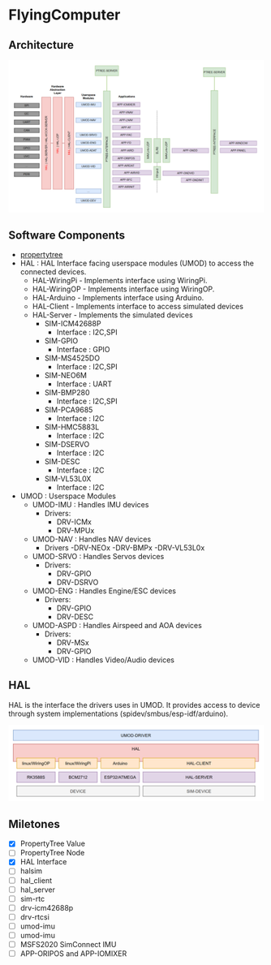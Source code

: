 # FlyingComputer

## Architecture
<img src="https://raw.githubusercontent.com/therooftopprinz/FlyingComputer/master/Architecture/swcomponents.png" alt="Architecture" width="1080"/>

## Software Components
- [propertytree](https://github.com/therooftopprinz/propertytree/)
- HAL : HAL Interface facing userspace modules (UMOD) to access the connected devices.
  - HAL-WiringPi - Implements interface using WiringPi.
  - HAL-WiringOP - Implements interface using WiringOP.
  - HAL-Arduino - Implements interface using Arduino.
  - HAL-Client - Implements interface to access simulated devices
  - HAL-Server - Implements the simulated devices
    - SIM-ICM42688P
      - Interface : I2C,SPI
    - SIM-GPIO
      - Interface : GPIO
    - SIM-MS4525DO
      - Interface : I2C,SPI
    - SIM-NEO6M
      - Interface : UART
    - SIM-BMP280
      - Interface : I2C,SPI
    - SIM-PCA9685
      - Interface : I2C
    - SIM-HMC5883L
      - Interface : I2C
    - SIM-DSERVO
      - Interface : I2C
    - SIM-DESC
      - Interface : I2C
    - SIM-VL53L0X
      - Interface : I2C
- UMOD : Userspace Modules
  - UMOD-IMU : Handles IMU devices
    - Drivers:
      - DRV-ICMx
      - DRV-MPUx
  - UMOD-NAV : Handles NAV devices
    - Drivers
      -DRV-NEOx
      -DRV-BMPx
      -DRV-VL53L0x
  - UMOD-SRVO : Handles Servos devices
    - Drivers:
      - DRV-GPIO
      - DRV-DSRVO
  - UMOD-ENG : Handles Engine/ESC devices
    - Drivers:
      - DRV-GPIO
      - DRV-DESC
  - UMOD-ASPD : Handles Airspeed and AOA devices
    - Drivers:
      - DRV-MSx
      - DRV-GPIO
  - UMOD-VID : Handles Video/Audio devices

## HAL
HAL is the interface the drivers uses in UMOD. It provides access to device through system implementations (spidev/smbus/esp-idf/arduino).

<img src="https://raw.githubusercontent.com/therooftopprinz/FlyingComputer/master/Architecture/HAL.png" alt="Architecture" width="1080"/>

## Miletones

- [x] PropertyTree Value
- [ ] PropertyTree Node
- [x] HAL Interface
- [ ] halsim
 - [ ] hal_client
 - [ ] hal_server
 - [ ] sim-rtc
- [ ] drv-icm42688p
- [ ] drv-rtcsi
- [ ] umod-imu
- [ ] umod-imu
- [ ] MSFS2020 SimConnect IMU
- [ ] APP-ORIPOS and APP-IOMIXER